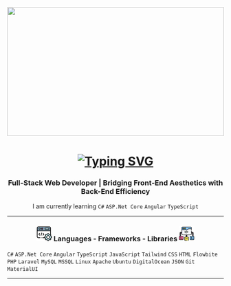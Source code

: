 <img height=300 width=100% src="./hero.jpeg" />

<h1 align="center">
    <a href="https://git.io/typing-svg"><img src="https://readme-typing-svg.demolab.com?font=Roboto&weight=900&size=30&pause=1000&color=0E7490&center=true&vCenter=true&width=435&lines=HI+THERE!;I'+M+OAK+SOE+AUNG" alt="Typing SVG" /></a>
</h1>

<h3 align="center">Full-Stack Web Developer | Bridging Front-End Aesthetics with Back-End Efficiency</h3>

<p align="center">I am currently learning <code>C#</code> <code>ASP.Net Core</code> <code>Angular</code> <code>TypeScript</code></p>

<hr/>

<h3 align="center"><img src="./coding.png" width=35 /> <span>Languages - Frameworks - Libraries</span> <img src="./framework.png" width=35 /></h3>

<code>C#</code> <code>ASP.Net Core</code> <code>Angular</code> <code>TypeScript</code> <code>JavaScript</code> <code>Tailwind</code> <code>CSS</code> <code>HTML</code> <code>Flowbite</code> <code>PHP</code> <code>Laravel</code> <code>MySQL</code> <code>MSSQL</code> <code>Linux</code> <code>Apache</code> <code>Ubuntu</code> <code>DigitalOcean</code> <code>JSON</code> <code>Git</code> <code>MaterialUI</code>

<hr/>
